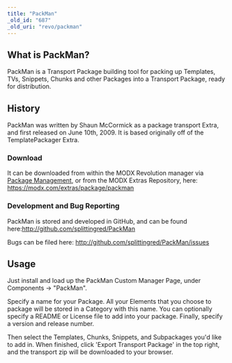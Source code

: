 ```yaml
---
title: "PackMan"
_old_id: "687"
_old_uri: "revo/packman"
---
```


## What is PackMan?

PackMan is a Transport Package building tool for packing up Templates, TVs, Snippets, Chunks and other Packages into a Transport Package, ready for distribution.

## History

PackMan was written by Shaun McCormick as a package transport Extra, and first released on June 10th, 2009. It is based originally off of the TemplatePackager Extra.

### Download

It can be downloaded from within the MODX Revolution manager via [Package Management](developing-in-modx/advanced-development/package-management "Package Management"), or from the MODX Extras Repository, here: <https://modx.com/extras/package/packman>

### Development and Bug Reporting

PackMan is stored and developed in GitHub, and can be found here:<http://github.com/splittingred/PackMan>

Bugs can be filed here: <http://github.com/splittingred/PackMan/issues>

## Usage

Just install and load up the PackMan Custom Manager Page, under Components -> "PackMan".

Specify a name for your Package. All your Elements that you choose to package will be stored in a Category with this name. You can optionally specify a README or License file to add into your package. Finally, specify a version and release number.

Then select the Templates, Chunks, Snippets, and Subpackages you'd like to add in. When finished, click 'Export Transport Package' in the top right, and the transport zip will be downloaded to your browser.